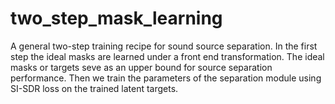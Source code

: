 # two_step_mask_learning

A general two-step training recipe for sound source separation. In the first step the ideal masks are learned under a front end transformation. The ideal masks or targets seve as an upper bound for source separation performance. Then we train the parameters of the separation module using SI-SDR loss on the trained latent targets. 
